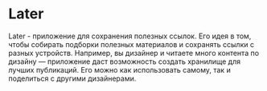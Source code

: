 # Later
Later - приложение для сохранения полезных ссылок. Его идея в том, чтобы собирать подборки полезных материалов и сохранять ссылки с разных устройств. Например, вы дизайнер и читаете много контента по дизайну — приложение даст возможность создать хранилище для лучших публикаций. Его можно как использовать самому, так и поделиться с другими дизайнерами.